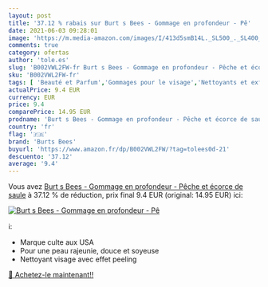 ```yaml
---
layout: post
title: '37.12 % rabais sur Burt s Bees - Gommage en profondeur - Pê'
date: 2021-06-03 09:28:01
image: 'https://m.media-amazon.com/images/I/413d5smB14L._SL500_._SL400_.jpg'
comments: true
category: ofertas
author: 'tole.es'
slug: 'B002VWL2FW-fr Burt s Bees - Gommage en profondeur - Pêche et écorce de...'
sku: 'B002VWL2FW-fr'
tags: [ 'Beauté et Parfum','Gommages pour le visage','Nettoyants et exfoliants pour le visage','Soins pour la peau','Soins pour le visage','burts bees', ]
actualPrice: 9.4 EUR
currency: EUR
price: 9.4
comparePrice: 14.95 EUR
prodname: 'Burt s Bees - Gommage en profondeur - Pêche et écorce de saule'
country: 'fr'
flag: '🇫🇷'
brand: 'Burts Bees'
buyurl: 'https://www.amazon.fr/dp/B002VWL2FW/?tag=tolees0d-21'
descuento: '37.12'
average: '9.4'
---
```


Vous avez [Burt s Bees - Gommage en profondeur - Pêche et écorce de saule](https://www.amazon.fr/dp/B002VWL2FW/?tag=tolees0d-21)  à  37.12 % de réduction, prix final  9.4 EUR (original: 14.95 EUR) ici:

[![Burt s Bees - Gommage en profondeur - Pê](https://m.media-amazon.com/images/I/413d5smB14L._SL500_._SL400_.jpg)](https://www.amazon.fr/dp/B002VWL2FW/?tag=tolees0d-21)

ℹ️:

- Marque culte aux USA
- Pour une peau rajeunie, douce et soyeuse
- Nettoyant visage avec effet peeling

[🛒 Achetez-le maintenant!!](https://www.amazon.fr/dp/B002VWL2FW/?tag=tolees0d-21)
